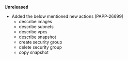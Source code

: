 **Unreleased**
* Added the below mentioned new actions [PAPP-26699]
    * describe images
    * describe subnets
    * describe vpcs
    * describe snapshot
    * create security group
    * delete security group
    * copy snapshot